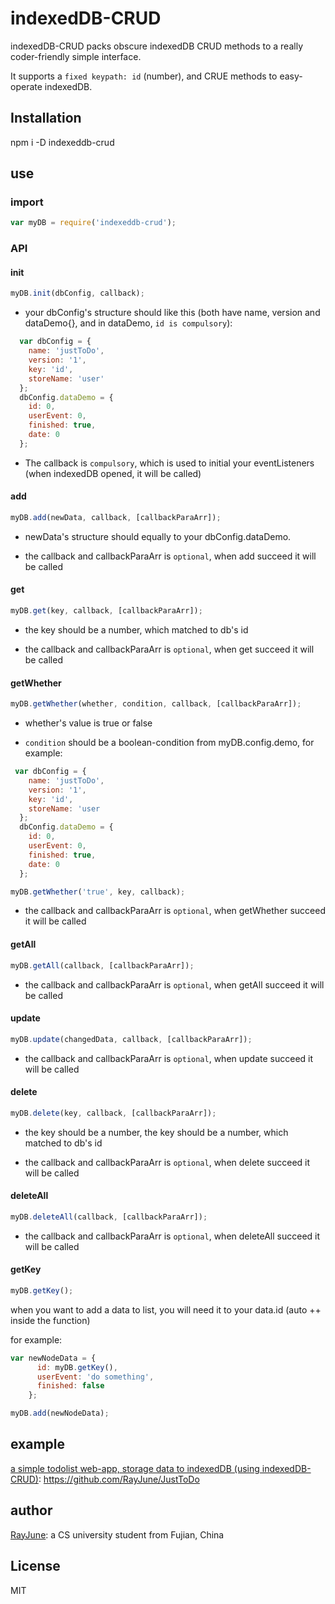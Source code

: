 # indexedDB-CRUD

indexedDB-CRUD packs obscure indexedDB CRUD methods to a really coder-friendly simple interface.

It supports a `fixed keypath: id` (number), and CRUE methods to easy-operate indexedDB.

## Installation

npm i -D indexeddb-crud 

## use

### import

```javascript
var myDB = require('indexeddb-crud');
```

### API

#### init

```javascript
myDB.init(dbConfig, callback);
```

* your dbConfig's structure should like this (both have name, version and dataDemo{}, and in dataDemo, `id is compulsory`):

```javascript
  var dbConfig = {  
    name: 'justToDo',
    version: '1',
    key: 'id',
    storeName: 'user'
  };
  dbConfig.dataDemo = { 
    id: 0,
    userEvent: 0,
    finished: true,
    date: 0
  };
```

* The callback is `compulsory`, which is used to initial your eventListeners (when indexedDB opened, it will be called)

#### add

```javascript
myDB.add(newData, callback, [callbackParaArr]);
```
* newData's structure should equally to your dbConfig.dataDemo.

* the callback and callbackParaArr is `optional`, when add succeed it will be called

#### get

```javascript
myDB.get(key, callback, [callbackParaArr]);
```

* the key should be a number, which matched to db's id

* the callback and callbackParaArr is `optional`, when get succeed it will be called

#### getWhether

```javascript
myDB.getWhether(whether, condition, callback, [callbackParaArr]);
```

* whether's value is true or false

* `condition` should be a boolean-condition from myDB.config.demo, for example:

```javascript
 var dbConfig = {  
    name: 'justToDo',
    version: '1',
    key: 'id',
    storeName: 'user
  };
  dbConfig.dataDemo = { 
    id: 0,
    userEvent: 0,
    finished: true,
    date: 0
  };

myDB.getWhether('true', key, callback);
```

*  the callback and callbackParaArr is `optional`, when getWhether succeed it will be called

#### getAll

```javascript
myDB.getAll(callback, [callbackParaArr]);
```

*  the callback and callbackParaArr is `optional`, when getAll succeed it will be called

#### update

```javascript
myDB.update(changedData, callback, [callbackParaArr]);
```

* the callback and callbackParaArr is `optional`, when update succeed it will be called

#### delete

```javascript
myDB.delete(key, callback, [callbackParaArr]);
```
* the key should be a number, the key should be a number, which matched to db's id

* the callback and callbackParaArr is `optional`, when delete succeed it will be called

#### deleteAll

```javascript
myDB.deleteAll(callback, [callbackParaArr]);
```
* the callback and callbackParaArr is `optional`, when deleteAll succeed it will be called

#### getKey

```javascript
myDB.getKey();
```

when you want to add a data to list, you will need it to your data.id (auto ++ inside the function)

for example:

```javascript
var newNodeData = {
      id: myDB.getKey(),
      userEvent: 'do something',
      finished: false
    };

myDB.add(newNodeData);
```

## example

[a simple todolist web-app, storage data to indexedDB (using indexedDB-CRUD)](https://github.com/RayJune/JustToDo): https://github.com/RayJune/JustToDo

## author

[RayJune](http://rayjune.xyz/about): a CS university student from Fujian, China

## License

MIT
